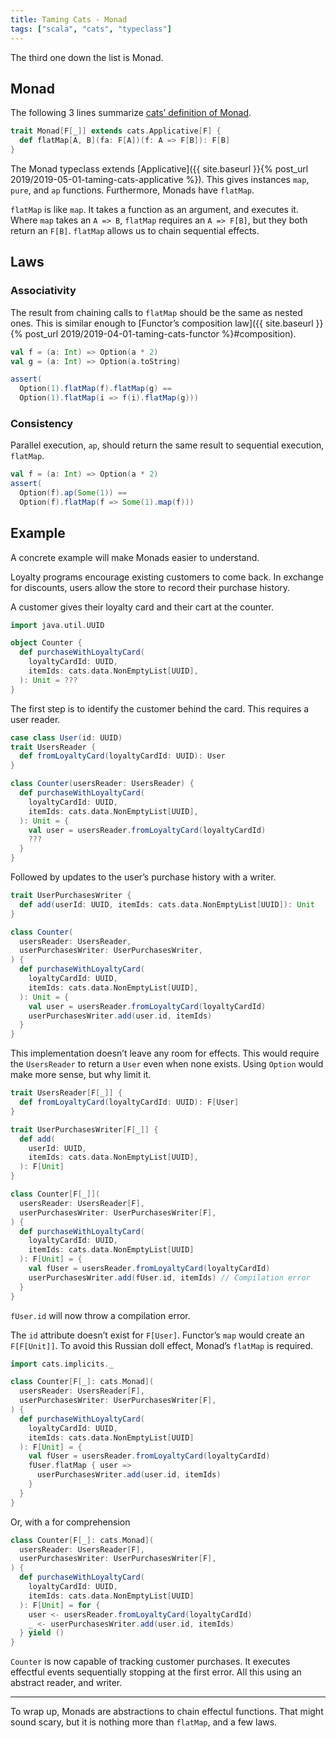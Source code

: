 ```yaml
---
title: Taming Cats - Monad
tags: ["scala", "cats", "typeclass"]
---
```


The third one down the list is Monad.

## Monad
The following 3 lines summarize [cats’ definition of Monad](https://github.com/typelevel/cats/blob/master/core/src/main/scala/cats/Monad.scala).

```scala
trait Monad[F[_]] extends cats.Applicative[F] {
  def flatMap[A, B](fa: F[A])(f: A => F[B]): F[B]
}
```

The Monad typeclass extends [Applicative]({{ site.baseurl }}{% post_url 2019/2019-05-01-taming-cats-applicative %}). This gives instances `map`, `pure`, and `ap` functions. Furthermore, Monads have `flatMap`.

`flatMap` is like `map`. It takes a function as an argument, and executes it. Where `map` takes an `A => B`, `flatMap` requires an `A => F[B]`, but they both return an `F[B]`. `flatMap` allows us to chain sequential effects.

## Laws
### Associativity
The result from chaining calls to `flatMap` should be the same as nested ones. This is similar enough to [Functor’s composition law]({{ site.baseurl }}{% post_url 2019/2019-04-01-taming-cats-functor %}#composition).

```scala
val f = (a: Int) => Option(a * 2)
val g = (a: Int) => Option(a.toString)

assert(
  Option(1).flatMap(f).flatMap(g) ==
  Option(1).flatMap(i => f(i).flatMap(g)))
```

### Consistency
Parallel execution, `ap`, should return the same result to sequential execution, `flatMap`.

```scala
val f = (a: Int) => Option(a * 2)
assert(
  Option(f).ap(Some(1)) ==
  Option(f).flatMap(f => Some(1).map(f)))
```

## Example
A concrete example will make Monads easier to understand.

Loyalty programs encourage existing customers to come back. In exchange for discounts, users allow the store to record their purchase history.

A customer gives their loyalty card and their cart at the counter.

```scala
import java.util.UUID

object Counter {
  def purchaseWithLoyaltyCard(
    loyaltyCardId: UUID,
    itemIds: cats.data.NonEmptyList[UUID],
  ): Unit = ???
}
```

The first step is to identify the customer behind the card. This requires a user reader.

```scala
case class User(id: UUID)
trait UsersReader {
  def fromLoyaltyCard(loyaltyCardId: UUID): User
}

class Counter(usersReader: UsersReader) {
  def purchaseWithLoyaltyCard(
    loyaltyCardId: UUID,
    itemIds: cats.data.NonEmptyList[UUID],
  ): Unit = {
    val user = usersReader.fromLoyaltyCard(loyaltyCardId)
    ???
  }
}
```

Followed by updates to the user’s purchase history with a writer.

```scala
trait UserPurchasesWriter {
  def add(userId: UUID, itemIds: cats.data.NonEmptyList[UUID]): Unit
}

class Counter(
  usersReader: UsersReader,
  userPurchasesWriter: UserPurchasesWriter,
) {
  def purchaseWithLoyaltyCard(
    loyaltyCardId: UUID,
    itemIds: cats.data.NonEmptyList[UUID],
  ): Unit = {
    val user = usersReader.fromLoyaltyCard(loyaltyCardId)
    userPurchasesWriter.add(user.id, itemIds)
  }
}
```

This implementation doesn’t leave any room for effects. This would require the `UsersReader` to return a `User` even when none exists. Using `Option` would make more sense, but why limit it.

```scala
trait UsersReader[F[_]] {
  def fromLoyaltyCard(loyaltyCardId: UUID): F[User]
}

trait UserPurchasesWriter[F[_]] {
  def add(
    userId: UUID,
    itemIds: cats.data.NonEmptyList[UUID],
  ): F[Unit]
}

class Counter[F[_]](
  usersReader: UsersReader[F],
  userPurchasesWriter: UserPurchasesWriter[F],
) {
  def purchaseWithLoyaltyCard(
    loyaltyCardId: UUID,
    itemIds: cats.data.NonEmptyList[UUID]
  ): F[Unit] = {
    val fUser = usersReader.fromLoyaltyCard(loyaltyCardId)
    userPurchasesWriter.add(fUser.id, itemIds) // Compilation error
  }
}
```

`fUser.id` will now throw a compilation error.

The `id` attribute doesn’t exist for `F[User]`. Functor’s `map` would create an `F[F[Unit]]`. To avoid this Russian doll effect, Monad’s `flatMap` is required.

```scala
import cats.implicits._

class Counter[F[_]: cats.Monad](
  usersReader: UsersReader[F],
  userPurchasesWriter: UserPurchasesWriter[F],
) {
  def purchaseWithLoyaltyCard(
    loyaltyCardId: UUID,
    itemIds: cats.data.NonEmptyList[UUID]
  ): F[Unit] = {
    val fUser = usersReader.fromLoyaltyCard(loyaltyCardId)
    fUser.flatMap { user =>
      userPurchasesWriter.add(user.id, itemIds)
    }
  }
}
```

Or, with a for comprehension

```scala
class Counter[F[_]: cats.Monad](
  usersReader: UsersReader[F],
  userPurchasesWriter: UserPurchasesWriter[F],
) {
  def purchaseWithLoyaltyCard(
    loyaltyCardId: UUID,
    itemIds: cats.data.NonEmptyList[UUID]
  ): F[Unit] = for {
    user <- usersReader.fromLoyaltyCard(loyaltyCardId)
    _ <- userPurchasesWriter.add(user.id, itemIds)
  } yield ()
}
```

`Counter` is now capable of tracking customer purchases. It executes effectful events sequentially stopping at the first error. All this using an abstract reader, and writer.

---

To wrap up, Monads are abstractions to chain effectul functions. That might sound scary, but it is nothing more than `flatMap`, and a few laws.
